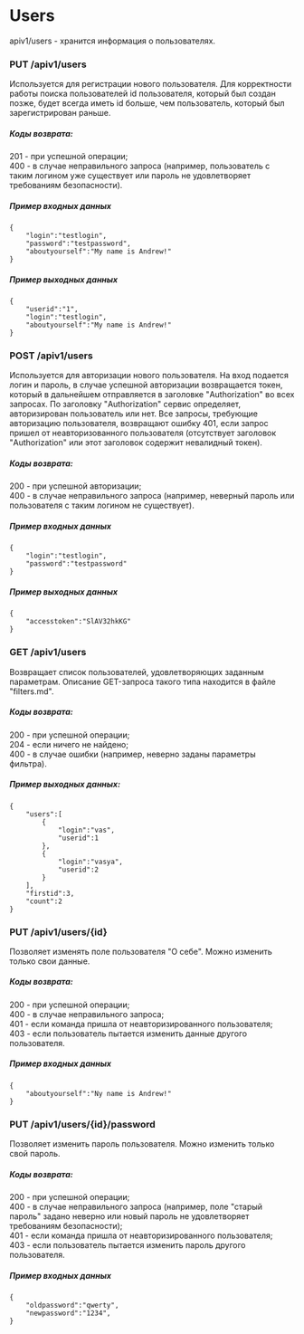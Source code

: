 # Users

apiv1/users - хранится информация о пользователях.

### PUT /apiv1/users

Используется для регистрации нового пользователя. Для корректности работы поиска пользователей id пользователя, который был создан позже, будет всегда иметь id больше, чем пользователь, который был зарегистрирован раньше.

##### Коды возврата:
201 - при успешной операции;<br />
400 - в случае неправильного запроса (например, пользователь с таким логином уже существует или пароль не удовлетворяет требованиям безопасности).<br />

##### Пример входных данных
    {
        "login":"testlogin",
        "password":"testpassword",
        "aboutyourself":"My name is Andrew!"
    }
    
##### Пример выходных данных
    {
        "userid":"1",
        "login":"testlogin",
        "aboutyourself":"My name is Andrew!"
    }
    
### POST /apiv1/users

Используется для авторизации нового пользователя. На вход подается логин и пароль, в случае успешной авторизации возвращается токен, который в дальнейшем отправляется в заголовке "Authorization" во всех запросах. По заголовку "Authorization" сервис определяет, авторизирован пользователь или нет. Все запросы, требующие авторизацию пользователя, возвращают ошибку 401, если запрос пришел от неавторизованного пользователя (отсутствует заголовок "Authorization" или этот заголовок содержит невалидный токен).

##### Коды возврата:
200 - при успешной авторизации;<br />
400 - в случае неправильного запроса (например, неверный пароль или пользователя с таким логином не существует).<br />

##### Пример входных данных
    {
        "login":"testlogin",
        "password":"testpassword"
    }
    
##### Пример выходных данных
    {
        "accesstoken":"SlAV32hkKG"
    }

### GET /apiv1/users

Возвращает список пользователей, удовлетворяющих заданным параметрам. Описание GET-запроса такого типа находится в файле "filters.md".

##### Коды возврата:
200 - при успешной операции;<br />
204 - если ничего не найдено;<br />
400 - в случае ошибки (например, неверно заданы параметры фильтра).<br />

##### Пример выходных данных:
    {
        "users":[
            {
                "login":"vas",
                "userid":1
            },
            {
                "login":"vasya",
                "userid":2
            }
        ],
        "firstid":3,
        "count":2
    }
    
### PUT /apiv1/users/{id}

Позволяет изменять поле пользователя "О себе". Можно изменить только свои данные.

##### Коды возврата:
200 - при успешной операции;<br />
400 - в случае неправильного запроса;<br />
401 - если команда пришла от неавторизированного пользователя;<br />
403 - если пользователь пытается изменить данные другого пользователя.<br />

##### Пример входных данных
    {
        "aboutyourself":"Ny name is Andrew!"
    }
    
### PUT /apiv1/users/{id}/password

Позволяет изменить пароль пользователя. Можно изменить только свой пароль.

##### Коды возврата:
200 - при успешной операции;<br />
400 - в случае неправильного запроса (например, поле "старый пароль" задано неверно или новый пароль не удовлетворяет требованиям безопасности);<br />
401 - если команда пришла от неавторизированного пользователя;<br />
403 - если пользователь пытается изменить пароль другого пользователя.<br />

##### Пример входных данных
    {
        "oldpassword":"qwerty",
        "newpassword":"1234",
    }
